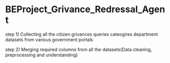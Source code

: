 # BEProject_Grivance_Redressal_Agent
step 1) Collecting all the citizen grivances queries cateogires department datasets from various government portals

step 2) Merging required columns from all the datasets(Data cleaning, preprocessing and understanding)
